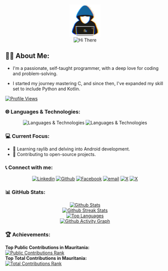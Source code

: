 <!--
**OussamaTeyib/OussamaTeyib** is a ✨ _special_ ✨ repository because its `README.md` (this file) appears on your GitHub profile.
-->
<div align="center" >
  <img src="https://github.com/OussamaTeyib/OussamaTeyib/blob/main/assets/about_me.gif?raw=true" width=100px alt="About Me" />
  <br>
  <img src="https://readme-typing-svg.herokuapp.com/?font=Righteous&size=35&center=true&vCenter=true&width=500&height=70&duration=4000&lines=Hi+There!+👋;" alt="Hi There" />
</div>

## 🙋🏻 About Me:

- I'm a passionate, self-taught programmer, with a deep love for coding and problem-solving.

- I started my journey mastering C, and since then, I've expanded my skill set to include Python and Kotlin.

<a href="https://github.com/antonkomarev/github-profile-views-counter">
  <img src="https://komarev.com/ghpvc/?username=OussamaTeyib&style=for-the-badge" alt="Profile Views" />
</a>

### 🌐 Languages & Technologies:

<div align="center">
  <img src="https://skillicons.dev/icons?i=c,python,kotlin,matlab,html,css" alt="Languages & Technologies" />
  <img src="https://skillicons.dev/icons?i=markdown,cmake,git,github" alt="Languages & Technologies" />
</div>
  
### 💻 Current Focus:

- 📱 Learning raylib and delving into Android development.
- 🎯 Contributing to open-source projects.

### 📞 Connect with me:

<div align="center">
  <a href="https://linkedin.com/in/OussamaTeyib"><img alt="Linkedin" title="Linkedin" src="https://img.shields.io/badge/LinkedIn-0077B5?style=for-the-badge&logo=linkedin&logoColor=white"></a>
  <a href="https://github.com/OussamaTeyib"><img alt="Github" title="Github" src="https://img.shields.io/badge/GitHub-100000?style=for-the-badge&logo=github&logoColor=white"></a>
  <a href="https://facebook.com/OussamaTeyib"><img alt="Facebook" title="Facebook" src="https://img.shields.io/badge/Facebook-1877F2?style=for-the-badge&logo=facebook&logoColor=white"></a>
  <a href="mailto:oussama.teyib@gmail.com"><img alt="email" title="email" src="https://img.shields.io/badge/Gmail-D14836?style=for-the-badge&logo=gmail&logoColor=white"></a>   <a href="http://X.com/OussamaTeyib"><img alt="X" title="X" src="https://img.shields.io/badge/x-1DA1F2?style=for-the-badge&logo=x&logoColor=white"></a>
    <a href="https://orcid.org/0009-0008-0248-1545"><img alt="X" title="X" src="https://img.shields.io/badge/ORCID-1DA1F2?style=for-the-badge&logo=orcid&logoColor=white"></a>
</div>

### 📊 GitHub Stats:
<!--
To include private stats (especially detailed stats) and to improve perfromance, it is recommended to deploy your own instances.
For Streak Stats and Activity Graph, private stats are shown by default (without own deployment) if "Private contributions" in "Contribution settings" is turned on.
-->
<div align="center">
  <a href="https://github.com/anuraghazra/github-readme-stats">
    <img height=130 src="https://github-readme-stats-oussamateyib.vercel.app/api?username=OussamaTeyib&show_icons=true&layout=compact&theme=tokyonight" alt="Github Stats" />
  </a>
  <br>
  <a href="https://github.com/DenverCoder1/github-readme-streak-stats">
    <img height=130 src="https://github-readme-streak-stats-oussamateyib.vercel.app/?user=OussamaTeyib&&theme=tokyonight" alt="Github Streak Stats" />
  </a>
  <br>
  <a href="https://github.com/anuraghazra/github-readme-stats">
    <img height=140 src="https://github-readme-stats-oussamateyib.vercel.app/api/top-langs?username=OussamaTeyib&show_icons=true&layout=compact&theme=tokyonight" alt="Top Languages" />
  </a>
  <br>
  <a href="https://github.com/ashutosh00710/github-readme-activity-graph">
    <img height=140 src="https://github-readme-activity-graph-oussamateyib.vercel.app/graph?username=OussamaTeyib&area=true&theme=tokyo-night" alt="Github Activity Graph" />
  </a>
</div>

### 🏆 Achievements:
<div align="left">
  <strong>Top Public Contributions in Mauritania:</strong>
  <br>
  <a href="https://committers.top/mauritania_public">
    <img src="https://user-badge.committers.top/mauritania_public/OussamaTeyib.svg" alt="Public Contributions Rank" >
  </a>
  <br>
  <strong>Top Total Contributions in Mauritania:</strong>
  <br>
  <a href="https://committers.top/mauritania_private">
    <img src="https://user-badge.committers.top/mauritania_private/OussamaTeyib.svg" alt="Total Contributions Rank" >
  </a>
</div>
